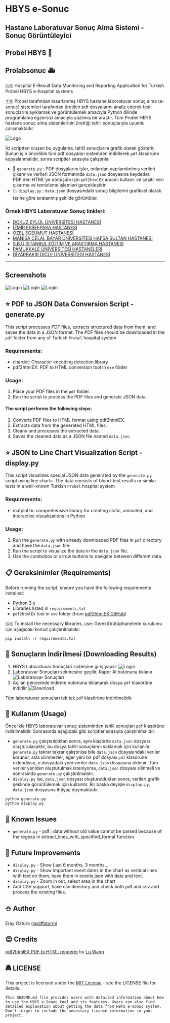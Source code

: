 # HBYS e-Sonuc
## Hastane Laboratuvar Sonuç Alma Sistemi - Sonuç Görüntüleyici
## Probel HBYS :hospital:
## Prolabsonuc :ambulance:

:uk: Hospital E-Result Data Monitoring and Reporting Application for Turkish Probel HBYS e-hospital systems

:tr: Probel tarafından tasarlanmış HBYS hastane laboratuvar sonuç alma (e-sonuç) sistemleri tarafından üretilen pdf dosyalarını analiz ederek test sonuçlarını ayıklamak ve görüntülemek amacıyla Python dilinde programlama egzersizi amacıyla yazılmış bir araçtır.
Tüm Probel HBYS hastane sonuç alma sistemlerinin ürettiği tahlil sonuçlarıyla uyumlu çalışmaktadır.

<img align="center" src="screenshot/logo.png" alt="Logo">

İki scriptten oluşan bu uygulama, tahlil sonuçlarını grafik olarak gösterir. Bunun için öncelikle tüm pdf dosyaları sistemden indirilerek `pdf` klasörüne kopyalanmalıdır, sonra scriptler sırasıyla çalıştırılır.
- :hospital: `generate.py` : PDF dosyalarını işler, onlardan yapılandırılmış verileri çıkarır ve verileri JSON formatında `data.json` dosyasına kaydeder. PDF'den HTML'ye dönüşüm için `pdf2htmlEX` aracını kullanır ve çeşitli veri çıkarma ve temizleme işlemleri gerçekleştirir.
- :chart_with_downwards_trend: `display.py`  : `data.json` dosyasındaki sonuç bilgilerini grafiksel olarak tarihe göre sıralanmış şekilde görüntüler.

### Örnek HBYS Laboratuvar Sonuç linkleri:
- [DOKUZ EYLÜL ÜNİVERSİTESİ HASTANESİ](https://e-hastane.deu.edu.tr/hastane/laboratuar/)
- [İZMİR EŞREFPAŞA HASTANESİ](https://hbys.izmir.bel.tr/LABSONUC)
- [ÖZEL EGEUMUT HASTANESİ](http://195.87.67.254/ProLabSonuc)
- [MANİSA CELAL BAYAR ÜNİVERSİTESİ HAFSA SULTAN HASTANESİ](https://labsonuc.mcbu.edu.tr)
- [S.B.Ü İSTANBUL EĞİTİM VE ARAŞTIRMA HASTANESİ](https://istanbuleah.istanbulsaglik.gov.tr/prolabsonuc)
- [PAMUKKALE ÜNİVERSİTESİ HASTANELERİ](https://hbys.pau.edu.tr/ProLABSONUC/Home/Login)
- [DİYARBAKIR DİCLE ÜNİVERSİTESİ HASTANESİ](http://hbys.dicle.edu.tr/ProLABSONUC/Home/Login)

---

## Screenshots
![Login](screenshot/ss1.png)
![Login](screenshot/ss2.png)
![Login](screenshot/ss3.png)

## :star: PDF to JSON Data Conversion Script - generate.py
This script processes PDF files, extracts structured data from them, and saves the data in a JSON format.
The PDF files should be downloaded in the `pdf` folder from any of Turkish `Probel` hospital system

### Requirements:
- chardet: Character encoding detection library
- pdf2htmlEX: PDF to HTML conversion tool in `exe` folder

### Usage:
1. Place your PDF files in the `pdf` folder.
2. Run the script to process the PDF files and generate JSON data.

#### The script performs the following steps:
1. Converts PDF files to HTML format using pdf2htmlEX.
2. Extracts data from the generated HTML files.
3. Cleans and processes the extracted data.
4. Saves the cleaned data as a JSON file named `data.json`.

## :star: JSON to Line Chart Visualization Script - display.py
This script visualizes special JSON data generated by the `generate.py` script using line charts.
The data consists of blood-test results or similar tests in a well-known Turkish `Probel` hospital system

### Requirements:
- matplotlib: comprehensive library for creating static, animated, and interactive visualizations in Python

### Usage:
1. Run the `generate.py` with already downloaded PDF files in `pdf` directory and have the `data.json` file.
2. Run the script to visualize the data in the `data.json` file.
3. Use the combobox or arrow buttons to navigate between different data.

## 📋 Gereksinimler (Requirements)
Before running the script, ensure you have the following requirements installed:
- Python 3.x
- Libraries listed in `requirements.txt`
- `pdf2htmlEX` tool in `exe` folder (from [pdf2htmlEX GitHub](https://github.com/coolwanglu/pdf2htmlEX/wiki/Download))

:uk: To install the necessary libraries, use:
Gerekli kütüphanelerin kurulumu için aşağıdaki komut çalıştırılmalıdır:
```
pip install -r requirements.txt
```

## :floppy_disk: Sonuçların İndirilmesi (Downloading Results)
1. HBYS Laboratuvar Sonuçları sistemine giriş yapılır
![Login](screenshot/login.png)
2. Laboratuvar Sonuçları sekmesine geçilir, Rapor Al butonuna tıklanır
![Laboratuvar Sonuçları](screenshot/labsonuc.png)
3. Açılan pencerede indirme butonuna tıklanarak dosya `pdf` klasörüne indirilir
![Download](screenshot/downloadpdf.png)

Tüm laboratuvar sonuçları tek tek `pdf` klasörüne indirilmelidir.

## :syringe: Kullanım (Usage)
Öncelikle HBYS laboratuvar sonuç sisteminden tahlil sonuçları `pdf` klasörüne indirilmelidir.
Sonrasında aşağıdaki gibi scriptler sırasıyla çalıştırılmalıdır.
- `generate.py` çalıştırıldıktan sonra, aynı klasörde `data.json` dosyası oluşturulacaktır, bu dosya tahlil sonuçlarını saklamak için kullanılır. `generate.py` tekrar tekrar çalıştırılsa bile `data.json` dosyasındaki veriler korunur, asla silinmezler, eğer yeni bir pdf dosyası `pdf` klasörüne eklendiyse, o dosyadaki yeni veriler `data.json` dosyasına eklenir. Tüm veriler yeniden oluşturulmak isteniyorsa, `data.json` dosyası silinmeli ve sonrasında `generate.py` çalıştırılmalıdır.
- `display.py` ise, `data.json` dosyası oluşturulduktan sonra, verileri grafik şeklinde görüntülemek için kullanılır. Bir başka deyişle `display.py`, `data.json` dosyasına ihtiyaç duymaktadır.
```
python generate.py
python display.py
```

## :bug: Known Issues
- `generate.py` - pdf : data without old value cannot be parsed because of the regexp in extract_lines_with_specified_format function.

## :pill: Future Improvements
- `display.py` - Show Last 6 months, 3 months...
- `display.py` - Show important event dates in the chart as vertical lines with text on them, have them in events.json with date and text.
- `display.py` - Zoom in out, select area in the chart
- Add CSV support, have csv directory and check both pdf and csv and process the existing files.

## :snowman: Author
Eray Öztürk ([@diffstorm](https://github.com/diffstorm))

## :heart_eyes: Credits
[pdf2htmlEX PDF to HTML renderer](https://github.com/coolwanglu/pdf2htmlEX) by [Lu Wang](https://github.com/coolwanglu)

## 🚔 LICENSE
This project is licensed under the [MIT License](LICENSE) - see the LICENSE file for details.

```
This README.md file provides users with detailed information about how to use the HBYS e-Sonuc tool and its features. Users can also find detailed explanation about getting the data from HBYS e-sonuc system. Don't forget to include the necessary license information in your project.
```
